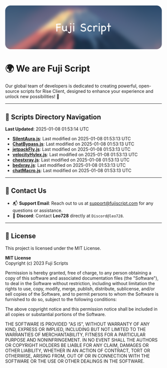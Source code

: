 ![Banner](.github/b.webp)

# 🌍 **We are Fuji Script**

Our global team of developers is dedicated to creating powerful, open-source scripts for Rise Client, designed to enhance your experience and unlock new possibilities! 🌟

---
<!-- SCRIPTS_NAVIGATION_START -->
## 📂 **Scripts Directory Navigation**

**Last Updated**: 2025-01-08 01:53:14 UTC

- **[SilentAura.js](scripts/SilentAura.js)**: Last modified on 2025-01-08 01:53:13 UTC
- **[ChatBypass.js](scripts/ChatBypass.js)**: Last modified on 2025-01-08 01:53:13 UTC
- **[jetpackFly.js](scripts/jetpackFly.js)**: Last modified on 2025-01-08 01:53:13 UTC
- **[velocityHylex.js](scripts/velocityHylex.js)**: Last modified on 2025-01-08 01:53:13 UTC
- **[chestxray.js](scripts/chestxray.js)**: Last modified on 2025-01-08 01:53:13 UTC
- **[bedxray.js](scripts/bedxray.js)**: Last modified on 2025-01-08 01:53:13 UTC
- **[chatMacro.js](scripts/chatMacro.js)**: Last modified on 2025-01-08 01:53:13 UTC

<!-- SCRIPTS_NAVIGATION_END -->

---

## 💬 **Contact Us**  
- 📬 **Support Email**: Reach out to us at [support@fujiscript.com](mailto:support@fujiscript.com) for any questions or assistance.  
- 💬 **Discord**: Contact **Leo728** directly at `Discord@leo728`.

---

## 📜 **License**

This project is licensed under the MIT License.  

**MIT License**  
Copyright (c) 2023 Fuji Scripts  

Permission is hereby granted, free of charge, to any person obtaining a copy of this software and associated documentation files (the "Software"), to deal in the Software without restriction, including without limitation the rights to use, copy, modify, merge, publish, distribute, sublicense, and/or sell copies of the Software, and to permit persons to whom the Software is furnished to do so, subject to the following conditions:  

The above copyright notice and this permission notice shall be included in all copies or substantial portions of the Software.  

THE SOFTWARE IS PROVIDED "AS IS", WITHOUT WARRANTY OF ANY KIND, EXPRESS OR IMPLIED, INCLUDING BUT NOT LIMITED TO THE WARRANTIES OF MERCHANTABILITY, FITNESS FOR A PARTICULAR PURPOSE AND NONINFRINGEMENT. IN NO EVENT SHALL THE AUTHORS OR COPYRIGHT HOLDERS BE LIABLE FOR ANY CLAIM, DAMAGES OR OTHER LIABILITY, WHETHER IN AN ACTION OF CONTRACT, TORT OR OTHERWISE, ARISING FROM, OUT OF OR IN CONNECTION WITH THE SOFTWARE OR THE USE OR OTHER DEALINGS IN THE SOFTWARE.  
